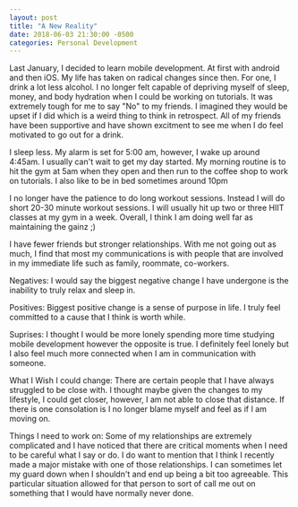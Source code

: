 ```yaml
---
layout: post
title: "A New Reality"
date: 2018-06-03 21:30:00 -0500
categories: Personal Development 
---
```


Last January, I decided to learn mobile development. At first with android and then iOS. My life has taken on radical changes since then. For one, I drink a lot less alcohol. I no longer felt capable of depriving myself of sleep, money, and body hydration when I could be working on tutorials. It was extremely tough for me to say "No" to my friends. I imagined they would be upset if I did which is a weird thing to think in retrospect. All of my friends have been supportive and have shown excitment to see me when I do feel motivated to go out for a drink.  

I sleep less. My alarm is set for 5:00 am, however, I wake up around 4:45am. I usually can't wait to get my day started. My morning routine is to hit the gym at 5am when they open and then run to the coffee shop to work on tutorials. I also like to be in bed sometimes around 10pm

I no longer have the patience to do long workout sessions. Instead I will do short 20-30 minute workout sessions. I will usually hit up two or three HIIT classes at my gym in a week. Overall, I think I am doing well far as maintaining the gainz ;)

I have fewer friends but stronger relationships. With me not going out as much, I find that most my communications is with people that are involved in my immediate life such as family, roommate, co-workers. 

Negatives:
I would say the biggest negative change I have undergone is the inability to truly relax and sleep in. 

Positives: 
Biggest positive change is a sense of purpose in life. I truly feel committed to a cause that I think is worth while.

Suprises:
I thought I would be more lonely spending more time studying mobile development however the opposite is true. I definitely feel lonely but I also feel much more connected when I am in communication with someone. 

What I Wish I could change:
There are certain people that I have always struggled to be close with. I thought maybe given the changes to my lifestyle, I could get closer, however, I am not able to close that distance. If there is one consolation is I no longer blame myself and feel as if I am moving on.

Things I need to work on:
Some of my relationships are extremely complicated and I have noticed that there are critical moments when I need to be careful what I say or do. I do want to mention that I think I recently made a major mistake with one of those relationships. I can sometimes let my guard down when I shouldn't and end up being a bit too agreeable. This particular situation allowed for that person to sort of call me out on something that I would have normally never done.  

